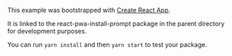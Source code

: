 This example was bootstrapped with [Create React App](https://github.com/facebook/create-react-app).

It is linked to the react-pwa-install-prompt package in the parent directory for development purposes.

You can run `yarn install` and then `yarn start` to test your package.
